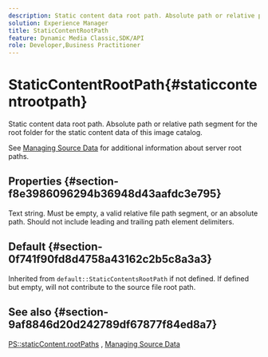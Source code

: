 ```yaml
---
description: Static content data root path. Absolute path or relative path segment for the root folder for the static content data of this image catalog.
solution: Experience Manager
title: StaticContentRootPath
feature: Dynamic Media Classic,SDK/API
role: Developer,Business Practitioner
---
```


# StaticContentRootPath{#staticcontentrootpath}

Static content data root path. Absolute path or relative path segment for the root folder for the static content data of this image catalog.

See [Managing Source Data](../../../../../is-api/image-serving-api-ref/c-configuration-and-administration/c-configuration-and-administration.md#concept-1ec4d9f0e58a430cae045761f1ff9173) for additional information about server root paths.

## Properties {#section-f8e3986096294b36948d43aafdc3e795}

Text string. Must be empty, a valid relative file path segment, or an absolute path. Should not include leading and trailing path element delimiters.

## Default {#section-0f741f90fd8d4758a43162c2b5c8a3a3}

Inherited from `default::StaticContentsRootPath` if not defined. If defined but empty, will not contribute to the source file root path.

## See also {#section-9af8846d20d242789df67877f84ed8a7}

[PS::staticContent.rootPaths](../../../../../is-api/image-catalog/image-serving-api-ref/c-image-catalog-reference/c-attributes-reference/r-staticcontentrootpath.md#reference-a2b5368d078349828d282357681bb2a5) ,  [Managing Source Data](../../../../../is-api/image-serving-api-ref/c-configuration-and-administration/c-configuration-and-administration.md#concept-1ec4d9f0e58a430cae045761f1ff9173) 
